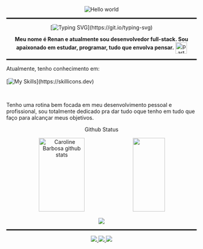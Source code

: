 <div align='center'>

<img src="https://media.tenor.com/c9I-X7xoFOAAAAAd/retrowave-cardrive.gif" alt="Hello world" align="center"><hr style="border: 1px solid black;">
 
 
[![Typing SVG](https://readme-typing-svg.demolab.com?font=Fira+Code&size=25&duration=4500&pause=1000&color=9A2F82&center=true&vCenter=true&width=435&lines=Opa+eai%2C+bem-vindo(a)!)](https://git.io/typing-svg)
 
<strong><p>Meu nome é <strong>Renan</strong> e atualmente sou desenvolvedor <strong>full-stack. </strong>Sou apaixonado em estudar, programar, tudo que envolva pensar.</strong>  <img src="https://slackmojis.com/emojis/32826-retro_sun/download" alt="party blob" width="30" align='center'></p></div>
<hr style="border: 1px solid black;">

Atualmente, tenho conhecimento em:</br></br>
[![My Skills](https://skillicons.dev/icons?i=js,html,css,express,nextjs,nodejs,postgres,prisma,react,redis,redux,regex,replit,sass,tailwind,ts,vercel,vite,mongodb,figma,firebase,git,github,)](https://skillicons.dev)

</br>

Tenho uma rotina bem focada em meu desenvolvimento pessoal e profissional, sou totalmente dedicado pra dar tudo oque tenho em tudo que faço para alcançar meus objetivos. <br>


<div align='center'>


 Github Status
<div align="center">
  <img width="49%" height="195px" src="https://github-readme-stats.vercel.app/api?username=devIgor1&show_icons=true&count_private=true&hide_border=true&title_color=9A2F82&icon_color=9A2F82&text_color=9A2F82&bg_color=1F0D25" alt="Caroline Barbosa github stats" /> 
  <img width="41%" height="195px" src="https://github-readme-stats.vercel.app/api/top-langs/?username=devIgor1&layout=compact&hide_border=true&title_color=9A2F82&text_color=9A2F82&bg_color=1F0D25" />
</div>



![](https://github-readme-activity-graph.cyclic.app/graph?username=devIgor1&bg_color=228B22&color=228B22&line=8a2be2&point=ffffff&area=true&hide_border=true)
<hr style="border: 1px solid black;">
<p align="center" style="color: green;">
</p>
 



<div align="center"> 
<a href="https://whatsa.me/5521993762231" target="_blank"><img src="https://img.shields.io/badge/WhatsApp-25D366?style=for-the-badge&logo=WhatsApp&logoColor=white"</a>
<a href="https://www.linkedin.com/in/igor-moraes-rocha/"><img src="https://img.shields.io/badge/LinkedIn-0077B5?style=for-the-badge&logo=linkedin&logoColor=white"</a>
<a href="https://my-portfolio-devigor1.vercel.app/"><img src="https://img.shields.io/badge/Portfolio-255E63?style=for-the-badge&logo=About.me&logoColor=white"</a>

 </div>
 
 
 
</div>
